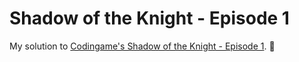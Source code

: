 # Shadow of the Knight - Episode 1

My solution to [Codingame's Shadow of the Knight - Episode 1](https://www.codingame.com/training/medium/shadows-of-the-knight-episode-1). :bat:
